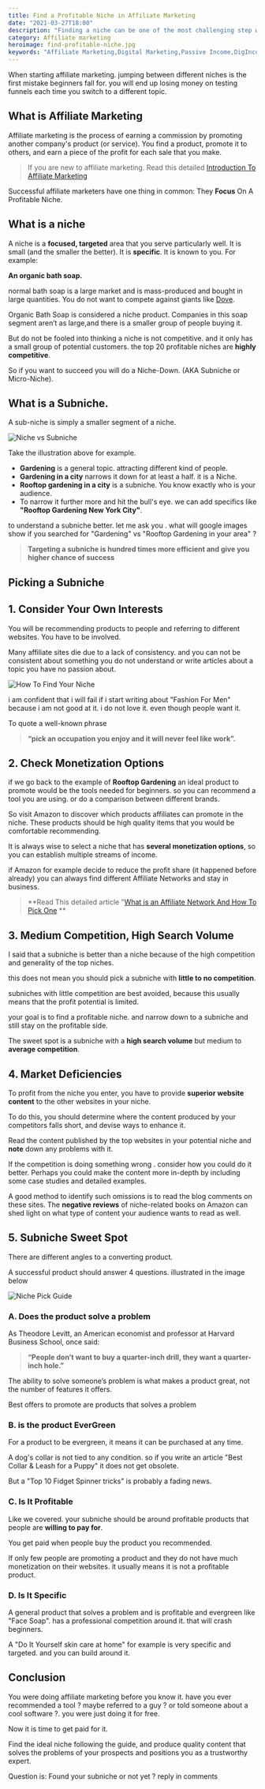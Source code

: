 ```yaml
---
title: Find a Profitable Niche in Affiliate Marketing
date: "2021-03-27T18:00"
description: "Finding a niche can be one of the most challenging step when starting affiliate marketing. in this article we'll see how to pick a niche and monetize it"
category: Affiliate marketing
heroimage: find-profitable-niche.jpg
keywords: "Affiliate Marketing,Digital Marketing,Passive Income,DigIncome,Affiliate"
---
```


When starting affiliate marketing. jumping between different niches is the first mistake beginners fall for. you will end up losing money on testing funnels each time you switch to a different topic.

## What is Affiliate Marketing

Affiliate marketing is the process of earning a commission by promoting another company's product (or service). You find a product, promote it to others, and earn a piece of the profit for each sale that you make.

> If you are new to affiliate marketing. Read this detailed [Introduction To Affiliate Marketing](https://digincome.com/Affiliate-Marketing/what-is-affiliate-marketing/)

Successful affiliate marketers have one thing in common: They **Focus** On A Profitable Niche.

## What is a niche

A niche is a **focused, targeted** area that you serve particularly well. It is small (and the smaller the better). It is **specific**. It is known to you. For example:

**An organic bath soap.**

normal bath soap is a large market and is mass-produced and bought in large quantities. You do not want to compete against giants like [Dove](https://www.dove.com/).

Organic Bath Soap is considered a niche product. Companies in this soap segment aren’t as large,and there is a smaller group of people buying it.

But do not be fooled into thinking a niche is not competitive. and it only has a small group of potential customers. the top 20 profitable niches are **highly competitive**.

So if you want to succeed you will do a Niche-Down. (AKA Subniche or Micro-Niche).

## What is a Subniche.

A sub-niche is simply a smaller segment of a niche.

![Niche vs Subniche](./niche-vs-micro.png)

Take the illustration above for example.

- **Gardening** is a general topic. attracting different kind of people.
- **Gardening in a city** narrows it down for at least a half. it is a Niche.
- **Rooftop gardening in a city** is a subniche. You know exactly who is your audience.
- To narrow it further more and hit the bull's eye. we can add specifics like **"Rooftop Gardening New York City"**.

to understand a subniche better. let me ask you . what will google images show if you searched for "Gardening" vs "Rooftop Gardening in your area" ?

> **Targeting a subniche is hundred times more efficient and give you higher chance of success**

## Picking a Subniche

## 1. Consider Your Own Interests

You will be recommending products to people and referring to different websites. You have to be involved.

Many affiliate sites die due to a lack of consistency.
and you can not be consistent about something you do not understand or write articles about a topic you have no passion about.

![How To Find Your Niche](./How-to-Find-Your-Niche.png)

i am confident that i will fail if i start writing about "Fashion For Men" because i am not good at it. i do not love it. even though people want it.

To quote a well-known phrase

> **“pick an occupation you enjoy and it will never feel like work”.**

## 2. Check Monetization Options

if we go back to the example of **Rooftop Gardening** an ideal product to promote would be the tools needed for beginners. so you can recommend a tool you are using. or do a comparison between different brands.

So visit Amazon to discover which products affiliates can promote in the niche. These products should be high quality items that you would be comfortable recommending.

It is always wise to select a niche that has **several monetization options**, so you can establish multiple streams of income.

if Amazon for example decide to reduce the profit share (it happened before already) you can always find different Affiliate Networks and stay in business.

> **Read This detailed article "[What is an Affiliate Network And How To Pick One](https://digincome.com/Affiliate-Marketing/what-is-affiliate-network/) **

## 3. Medium Competition, High Search Volume

I said that a subniche is better than a niche because of the high competition and generality of the top niches.

this does not mean you should pick a subniche with **little to no competition**.

subniches with little competition are best avoided, because this usually means that the profit potential is limited.

your goal is to find a profitable niche. and narrow down to a subniche and still stay on the profitable side.

The sweet spot is a subniche with a **high search volume** but medium to **average competition**.

## 4. Market Deficiencies

To profit from the niche you enter, you have to provide **superior website content** to the other websites in your niche.

To do this, you should determine where the content produced by your competitors falls short, and devise ways to enhance it.

Read the content published by the top websites in your potential niche and **note** down any problems with it.

If the competition is doing something wrong . consider how you could do it better. Perhaps you could make the content more in-depth by including some case studies and detailed examples.

A good method to identify such omissions is to read the blog comments on these sites. The **negative reviews** of niche-related books on Amazon can shed light on what type of content your audience wants to read as well.

## 5. Subniche Sweet Spot

There are different angles to a converting product.

A successful product should answer 4 questions. illustrated in the image below

![Niche Pick Guide](./niche-specifics.png)

### A. Does the product solve a problem

As Theodore Levitt, an American economist and professor at Harvard Business School, once said:

> **“People don’t want to buy a quarter-inch drill, they want a quarter-inch hole.”**

The ability to solve someone’s problem is what makes a product great, not the number of features it offers.

Best offers to promote are products that solves a problem

### B. is the product EverGreen

For a product to be evergreen, it means it can be purchased at any time.

A dog's collar is not tied to any condition. so if you write an article "Best Collar & Leash for a Puppy" it does not get obsolete.

But a "Top 10 Fidget Spinner tricks" is probably a fading news.

### C. Is It Profitable

Like we covered. your subniche should be around profitable products that people are **willing to pay for**.

You get paid when people buy the product you recommended.

If only few people are promoting a product and they do not have much monetization on their websites. it usually means it is not a profitable product.

### D. Is It Specific

A general product that solves a problem and is profitable and evergreen like "Face Soap". has a professional competition around it. that will crash beginners.

A "Do It Yourself skin care at home" for example is very specific and targeted. and you can build around it.

## Conclusion

You were doing affiliate marketing before you know it. have you ever recommended a tool ? maybe referred to a guy ? or told someone about a cool software ?. you were just doing it for free.

Now it is time to get paid for it.

Find the ideal niche following the guide, and produce quality content that solves the problems of your prospects and positions you as a trustworthy expert.

Question is: Found your subniche or not yet ? reply in comments

